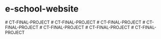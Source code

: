 # e-school-website
#   C T - F I N A L - P R O J E C T  
 #   C T - F I N A L - P R O J E C T  
 #   C T - F I N A L - P R O J E C T  
 #   C T - F I N A L - P R O J E C T  
 #   C T - F I N A L - P R O J E C T  
 #   C T - F I N A L - P R O J E C T  
 #   C T - F I N A L - P R O J E C T  
 